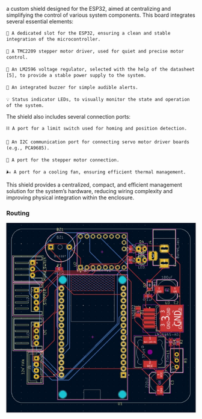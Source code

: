 a custom shield designed for the ESP32, aimed at centralizing and simplifying the control of various system components. This board integrates several essential elements:

    🧠 A dedicated slot for the ESP32, ensuring a clean and stable integration of the microcontroller.

    🔄 A TMC2209 stepper motor driver, used for quiet and precise motor control.

    🔋 An LM2596 voltage regulator, selected with the help of the datasheet [5], to provide a stable power supply to the system.

    🔔 An integrated buzzer for simple audible alerts.

    💡 Status indicator LEDs, to visually monitor the state and operation of the system.

The shield also includes several connection ports:

    ⛓️ A port for a limit switch used for homing and position detection.

    🔗 An I2C communication port for connecting servo motor driver boards (e.g., PCA9685).

    🔌 A port for the stepper motor connection.

    🌬️ A port for a cooling fan, ensuring efficient thermal management.

This shield provides a centralized, compact, and efficient management solution for the system’s hardware, reducing wiring complexity and improving physical integration within the enclosure.
 ### Routing
![Routing](ESP32_Shield/images/routing)
